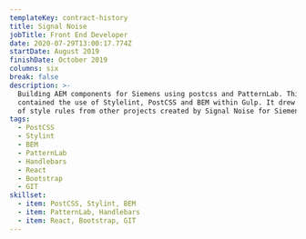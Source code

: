 ```yaml
---
templateKey: contract-history
title: Signal Noise
jobTitle: Front End Developer
date: 2020-07-29T13:00:17.774Z
startDate: August 2019
finishDate: October 2019
columns: six
break: false
description: >-
  Building AEM components for Siemens using postcss and PatternLab. This project
  contained the use of Stylelint, PostCSS and BEM within Gulp. It drew in a lot
  of style rules from other projects created by Signal Noise for Siemens.
tags:
  - PostCSS
  - Stylint
  - BEM
  - PatternLab
  - Handlebars
  - React
  - Bootstrap
  - GIT
skillset:
  - item: PostCSS, Stylint, BEM
  - item: PatternLab, Handlebars
  - item: React, Bootstrap, GIT
---
```

